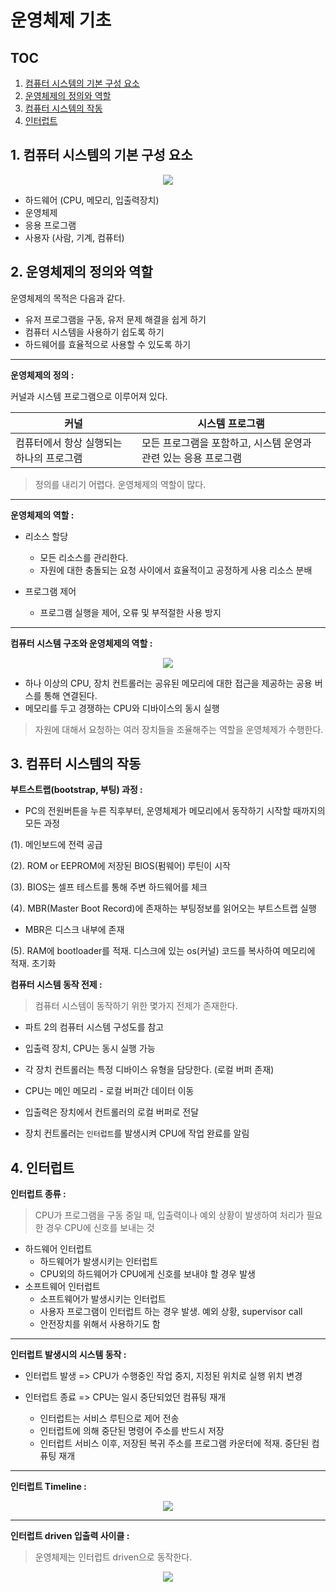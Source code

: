 # 운영체제 기초

## TOC

1. [컴퓨터 시스템의 기본 구성 요소](#1-컴퓨터-시스템의-기본-구성-요소)
2. [운영체제의 정의와 역할](#2-운영체제의-정의와-역할)
3. [컴퓨터 시스템의 작동](#3-컴퓨터-시스템의-작동)
4. [인터럽트](#4-인터럽트)

## 1. 컴퓨터 시스템의 기본 구성 요소

<p align ="center">
    <img src="./resource/view.png">
</p>

- 하드웨어 (CPU, 메모리, 입출력장치)
- 운영체제
- 응용 프로그램
- 사용자 (사람, 기계, 컴퓨터)

## 2. 운영체제의 정의와 역할

운영체제의 목적은 다음과 같다.

- 유저 프로그램을 구동, 유저 문제 해결을 쉽게 하기
- 컴퓨터 시스템을 사용하기 쉽도록 하기
- 하드웨어를 효율적으로 사용할 수 있도록 하기

---

**운영체제의 정의 :**

커널과 시스템 프로그램으로 이루어져 있다.

| 커널                                     | 시스템 프로그램                                                 |
| ---------------------------------------- | --------------------------------------------------------------- |
| 컴퓨터에서 항상 실행되는 하나의 프로그램 | 모든 프로그램을 포함하고, 시스템 운영과 관련 있는 응용 프로그램 |

> 정의를 내리기 어렵다. 운영체제의 역할이 많다.

---

**운영체제의 역할 :**

- 리소스 할당

  - 모든 리소스를 관리한다.
  - 자원에 대한 충돌되는 요청 사이에서 효율적이고 공정하게 사용 리소스 분배

- 프로그램 제어

  - 프로그램 실행을 제어, 오류 및 부적절한 사용 방지

---

**컴퓨터 시스템 구조와 운영체제의 역할 :**

<p align ="center">
    <img src="./resource/computerSystem.png">
</p>

- 하나 이상의 CPU, 장치 컨트롤러는 공유된 메모리에 대한 접근을 제공하는 공용 버스를 통해 연결된다.
- 메모리를 두고 경쟁하는 CPU와 디바이스의 동시 실행

> 자원에 대해서 요청하는 여러 장치들을 조율해주는 역할을 운영체제가 수행한다.

## 3. 컴퓨터 시스템의 작동

**부트스트랩(bootstrap, 부팅) 과정 :**

- PC의 전원버튼을 누른 직후부터, 운영체제가 메모리에서 동작하기 시작할 때까지의 모든 과정

(1). 메인보드에 전력 공급

(2). ROM or EEPROM에 저장된 BIOS(펌웨어) 루틴이 시작

(3). BIOS는 셀프 테스트를 통해 주변 하드웨어를 체크

(4). MBR(Master Boot Record)에 존재하는 부팅정보를 읽어오는 부트스트랩 실행

- MBR은 디스크 내부에 존재

(5). RAM에 bootloader를 적재. 디스크에 있는 os(커널) 코드를 복사하여 메모리에 적재. 초기화

**컴퓨터 시스템 동작 전제 :**

> 컴퓨터 시스템이 동작하기 위한 몇가지 전제가 존재한다.

- 파트 2의 컴퓨터 시스템 구성도를 참고

- 입출력 장치, CPU는 동시 실행 가능
- 각 장치 컨트롤러는 특정 디바이스 유형을 담당한다. (로컬 버퍼 존재)
- CPU는 메인 메모리 - 로컬 버퍼간 데이터 이동
- 입출력은 장치에서 컨트롤러의 로컬 버퍼로 전달
- 장치 컨트롤러는 `인터럽트`를 발생시켜 CPU에 작업 완료를 알림

## 4. 인터럽트

**인터럽트 종류 :**

> CPU가 프로그램을 구동 중일 때, 입출력이나 예외 상황이 발생하여 처리가 필요한 경우 CPU에 신호를 보내는 것

- 하드웨어 인터럽트
  - 하드웨어가 발생시키는 인터럽트
  - CPU외의 하드웨어가 CPU에게 신호를 보내야 할 경우 발생
- 소프트웨어 인터럽트
  - 소프트웨어가 발생시키는 인터럽트
  - 사용자 프로그램이 인터럽트 하는 경우 발생. 예외 상황, supervisor call
  - 안전장치를 위해서 사용하기도 함

---

**인터럽트 발생시의 시스템 동작 :**

- 인터럽트 발생 => CPU가 수행중인 작업 중지, 지정된 위치로 실행 위치 변경
- 인터럽트 종료 => CPU는 일시 중단되었던 컴퓨팅 재개

  - 인터럽트는 서비스 루틴으로 제어 전송
  - 인터럽트에 의해 중단된 명령어 주소를 반드시 저장
  - 인터럽트 서비스 이후, 저장된 복귀 주소를 프로그램 카운터에 적재. 중단된 컴퓨팅 재개

---

**인터럽트 Timeline :**

<p align ="center">
    <img src="./resource/inter.png">
</p>

---

**인터럽트 driven 입출력 사이클 :**

> 운영체제는 인터럽트 driven으로 동작한다.

<p align ="center">
    <img src="./resource/inter2.png">
</p>
